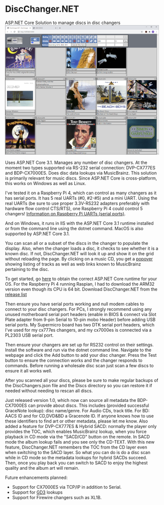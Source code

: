 # DiscChanger.NET
ASP.NET Core Solution to manage discs in disc changers
<img src="doc/DiscChanger.NET.png" />

Uses ASP.NET Core 3.1. Manages any number of disc changers. At the moment two types supported via RS-232 serial connection: DVP-CX777ES and BDP-CX7000ES. Does disc data lookups via MusicBrainz. This solution is primarily relevant for music discs. Since ASP.NET Core is cross-platform, this works on Windows as well as Linux. 

I've tested it on a Raspberry Pi 4, which can control as many changers as it has serial ports. It has 5 real UARTs (#0, #2-#5) and a mini UART. Using the real UARTs (be sure to use proper 3.3V-RS232 adapters preferably with hardware flow control CTS/RTS), one Raspberry Pi 4 could control 5 changers! <a href="https://www.raspberrypi.org/documentation/configuration/uart.md">Information on Raspberry Pi UARTs (serial ports)</a>.

And on Windows, it runs in IIS with the ASP.NET Core 3.1 runtime installed or from the command line using the dotnet command. MacOS is also supported by ASP.NET Core 3.1.

You can scan all or a subset of the discs in the changer to populate the display. Also, when the changer loads a disc, it checks to see whether it is a known disc. If not, DiscChanger.NET will look it up and show it on the grid without reloading the page. By clicking on a music CD, you get a <a href="doc/DiscChanger.NET Popover audio tracks and links.png">popover</a> showing listing of tracks as well as web links known to MusicBrainz pertaining to the disc.

To get started, go <a href="https://dotnet.microsoft.com/download/dotnet-core/3.1">here</a> to obtain the correct ASP.NET Core runtime for your OS. For the Raspberry Pi 4 running Raspian, I had to download the ARM32 version even though its CPU is 64 bit. Download DiscChanger.NET from the <a href="https://github.com/hugo-lyppens/DiscChanger.NET/releases">release list</a>

Then ensure you have serial ports working and null modem cables to connect to your disc changers. For PCs, I strongly recommend using any unused motherboard serial port headers (enable in BIOS & connect via Slot Plate adapter from 9-pin Serial to 10-pin mobo Header) before adding USB serial ports. My Supermicro board has two DTK serial port headers, which I've used for my cx777es changers, and my cx7000es is connected via a PL2303 USB serial port.

Then ensure your changers are set up for RS232 control on their settings. Install the software and run via the dotnet command line. Navigate to the webpage and click the Add button to add your disc changer. Press the Test button to ensure the connection works and the changer responds to commands. Before running a wholesale disc scan just scan a few discs to ensure it all works well.

After you scanned all your discs, please be sure to make regular backups of the DiscChangers.json file and the Discs directory so you can restore it if needed without needing to rescan all discs.

Just released version 1.0, which now can source all metadata the BDP-CX7000ES can provide about discs. This includes (provided successful GraceNote lookup): disc name/genre. For Audio CDs, track title. For BD: AACS ID and for CD,DVD&BD a Gracenote ID. If anyone knows how to use these identifiers to find art or other metadata, please let me know. Also added a feature for DVP-CX777ES & Hybrid SACD: normally the player only provides the TOC, which enables MusicBrainz lookup, when you force playback in CD mode via the "SACD/CD" button on the remote. In SACD mode the album lookup fails and you see only the CD-TEXT. With this new feature, DiscChanger.NET remembers the TOC from the CD layer even when switching to the SACD layer. So what you can do is do a disc scan while in CD mode so the metadata lookups for hybrid SACDs succeed. Then, once you play back you can switch to SACD to enjoy the highest quality and the album art will remain.

Future enhancements planned:
- Support for CX7000ES via TCP/IP in addition to Serial.
- Support for <a href="https://www.getdigitaldata.com/GD3.aspx">GD3</a> lookups
- Support for Firewire changers such as XL1B.

